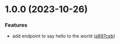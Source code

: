 # 1.0.0 (2023-10-26)


### Features

* add endpoint to say hello to the world ([a897ceb](https://github.com/eirik-talberg/kotlin-springboot-reference-app/commit/a897cebaf4cd8234c8e0d3145d1c6ed0b000ae6c))
